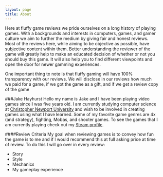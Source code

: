 ```yaml
---
layout: page
title: About
---
```


Here at fluffy game reviews we pride ourselves on a long history of playing games. With a backgrounds and interests in computers, games, and gamer culture we aim to further the medium by giving fair and honest reviews. Most of the reviews here, while aiming to be objective as possible, have subjective content within them. Better understanding the reviewer of the game will greatly help to make an educated decision of whether or not you should buy this game. It will also help you to find different viewpoints and open the door for newer gamming experiences.

One important thing to note is that fluffy gaming will have 100% transparency with our reviews. We will disclose in our reviews how much we paid for a game, if we got the game as a gift, and if we get a review copy of the game

###Jake Hayhurst
Hello my name is Jake and I have been playing video games since I was five years old. I am currently studying computer science at [Christopher Newport University](http://cnu.edu) and wish to be involved in creating games using what I have learned. Some of my favorite game genres are 4x (and strategy), fighting, Mobas, and shooter games. To see the games that I am currently playing check out my [Steam profile](http://steamcommunity.com/id/LFP/).

####Review Criteria 
My goal when reviewing games is to convey how fun the game is to me and if I would recommend this at full asking price at time of review. To do this I will go over in every review:

+ Story
+ Style 
+ Mechanics
+ My gameplay experience
